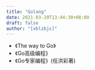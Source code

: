 ```yaml
---
title: "Golang"
date: 2021-03-20T13:44:38+08:00
draft: false
author: "[xblzbjs]"
---
```



- 《The way to Go》
- 《Go高级编程》
- 《Go专家编程》(任洪彩著)

<!-- ## 小说类：

### 犯罪、悬疑、推理
#### 哈利霍勒系列(尤·奈斯博著)
- 《蝙蝠》
- 《蟑螂》
- 《知更鸟》
- 《复仇者》
- 《五芒星》
- 《救赎者》
- 《雪人》
- 《猎豹》
- 《幽灵》
- 《警察》
- 《焦渴》

#### 其他
- 《消失的13级台阶》
- 《绝叫》
- 《漫长的告别》 -->
